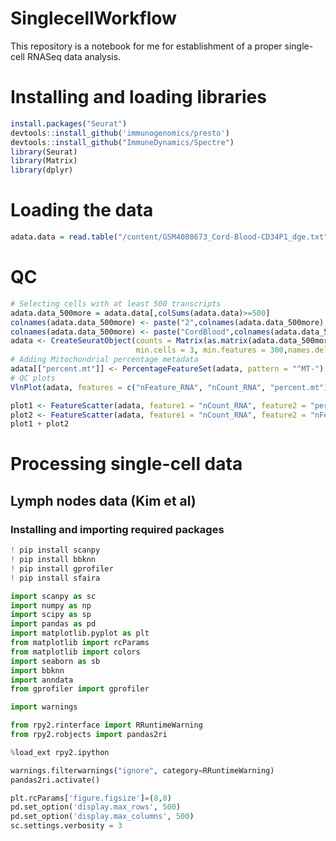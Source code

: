 # SinglecellWorkflow
This repository is a notebook for me for establishment of a proper single-cell RNASeq data analysis.

# Installing and loading libraries
```R
install.packages("Seurat")
devtools::install_github('immunogenomics/presto')
devtools::install_github("ImmuneDynamics/Spectre")
library(Seurat)
library(Matrix)
library(dplyr)
```

# Loading the data 
```R
adata.data = read.table("/content/GSM4008673_Cord-Blood-CD34P1_dge.txt",row.names = 1,header = T)
```
# QC
```R
# Selecting cells with at least 500 transcripts
adata.data_500more = adata.data[,colSums(adata.data)>=500]
colnames(adata.data_500more) <- paste("2",colnames(adata.data_500more),sep = ".")
colnames(adata.data_500more) <- paste("CordBlood",colnames(adata.data_500more),sep = "_")
adata <- CreateSeuratObject(counts = Matrix(as.matrix(adata.data_500more),sparse=T),
                            min.cells = 3, min.features = 300,names.delim = "\\.")
# Adding Mitochondrial percentage metadata
adata[["percent.mt"]] <- PercentageFeatureSet(adata, pattern = "^MT-")
# QC plots
VlnPlot(adata, features = c("nFeature_RNA", "nCount_RNA", "percent.mt"), ncol = 3)

plot1 <- FeatureScatter(adata, feature1 = "nCount_RNA", feature2 = "percent.mt")
plot2 <- FeatureScatter(adata, feature1 = "nCount_RNA", feature2 = "nFeature_RNA")
plot1 + plot2
```
# Processing single-cell data
## Lymph nodes data (Kim et al)

### Installing and importing required packages
```Python
! pip install scanpy
! pip install bbknn
! pip install gprofiler
! pip install sfaira
```
```Python
import scanpy as sc
import numpy as np
import scipy as sp
import pandas as pd
import matplotlib.pyplot as plt
from matplotlib import rcParams
from matplotlib import colors
import seaborn as sb
import bbknn
import anndata
from gprofiler import gprofiler

import warnings

from rpy2.rinterface import RRuntimeWarning
from rpy2.robjects import pandas2ri

%load_ext rpy2.ipython

warnings.filterwarnings("ignore", category=RRuntimeWarning)
pandas2ri.activate()

plt.rcParams['figure.figsize']=(8,8)
pd.set_option('display.max_rows', 500)
pd.set_option('display.max_columns', 500)
sc.settings.verbosity = 3
```

